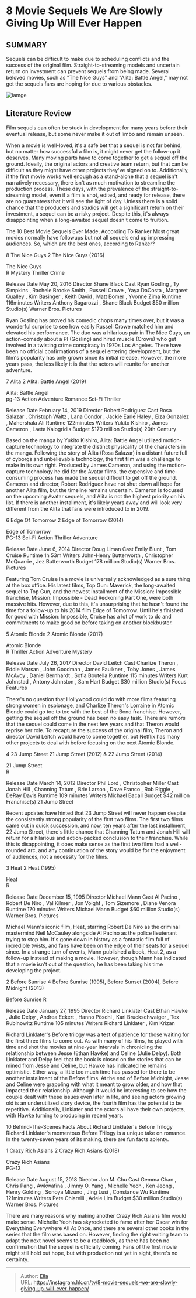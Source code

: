 # 8 Movie Sequels We Are Slowly Giving Up Will Ever Happen


## SUMMARY 


 Sequels can be difficult to make due to scheduling conflicts and the success of the original film. 
 Straight-to-streaming models and uncertain return on investment can prevent sequels from being made. 
 Several beloved movies, such as &#34;The Nice Guys&#34; and &#34;Alita: Battle Angel,&#34; may not get the sequels fans are hoping for due to various obstacles. 

![iamge](https://static1.srcdn.com/wordpress/wp-content/uploads/2024/01/_edge-of-tomorrow-and-the-nice-guys.jpg)

## Literature Review

Film sequels can often be stuck in development for many years before their eventual release, but some never make it out of limbo and remain unseen.




When a movie is well-loved, it&#39;s a safe bet that a sequel is not far behind, but no matter how successful a film is, it might never get the follow-up it deserves. Many moving parts have to come together to get a sequel off the ground. Ideally, the original actors and creative team return, but that can be difficult as they might have other projects they&#39;ve signed on to. Additionally, if the first movie works well enough as a stand-alone that a sequel isn&#39;t narratively necessary, there isn&#39;t as much motivation to streamline the production process.
These days, with the prevalence of the straight-to-streaming model, even if a film is shot, edited, and ready for release, there are no guarantees that it will see the light of day. Unless there is a solid chance that the producers and studios will get a significant return on their investment, a sequel can be a risky project. Despite this, it&#39;s always disappointing when a long-awaited sequel doesn&#39;t come to fruition.
            
 
 The 10 Best Movie Sequels Ever Made, According To Ranker 
Most great movies normally have followups but not all sequels end up impressing audiences. So, which are the best ones, according to Ranker?












 








 8  The Nice Guys 2 
The Nice Guys (2016)


 







  The Nice Guys  
R
Mystery
Thriller
Crime



  Release Date    May 20, 2016     Director    Shane Black     Cast    Ryan Gosling , Ty Simpkins , Rachele Brooke Smith , Russell Crowe , Yaya DaCosta , Margaret Qualley , Kim Basinger , Keith David , Matt Bomer , Yvonne Zima     Runtime    116minutes     Writers    Anthony Bagarozzi , Shane Black     Budget    $50 million     Studio(s)    Warner Bros. Pictures    


Ryan Gosling has proved his comedic chops many times over, but it was a wonderful surprise to see how easily Russell Crowe matched him and elevated his performance. The duo was a hilarious pair in The Nice Guys, an action-comedy about a PI (Gosling) and hired muscle (Crowe) who get involved in a twisting crime conspiracy in 1970s Los Angeles. There have been no official confirmations of a sequel entering development, but the film&#39;s popularity has only grown since its initial release. However, the more years pass, the less likely it is that the actors will reunite for another adventure.





 7  Alita 2 
Alita: Battle Angel (2019)
        

  Alita: Battle Angel  
pg-13
Action
Adventure
Romance
Sci-Fi
Thriller



  Release Date    February 14, 2019     Director    Robert Rodriguez     Cast    Rosa Salazar , Christoph Waltz , Lana Condor , Jackie Earle Haley , Eiza Gonzalez , Mahershala Ali     Runtime    122minutes     Writers    Yukito Kishiro , James Cameron , Laeta Kalogridis     Budget    $170 million     Studio(s)    20th Century    


Based on the manga by Yukito Kishiro, Alita: Battle Angel utilized motion-capture technology to integrate the distinct physicality of the characters in the manga. Following the story of Alita (Rosa Salazar) in a distant future full of cyborgs and unbelievable technology, the first film was a challenge to make in its own right. Produced by James Cameron, and using the motion-capture technology he did for the Avatar films, the expensive and time-consuming process has made the sequel difficult to get off the ground. 
Cameron and director, Robert Rodriguez have not shut down all hope for another Alita film, but the timeline remains uncertain. Cameron is focused on the upcoming Avatar sequels, and Alita is not the highest priority on his list. If there is another installment, it&#39;s likely years away and will look very different from the Alita that fans were introduced to in 2019.





 6  Edge Of Tomorrow 2 
Edge of Tomorrow (2014)
        

  Edge of Tomorrow  
PG-13
 Sci-Fi
Action
Thriller
Adventure



  Release Date    June 6, 2014     Director    Doug Liman     Cast    Emily Blunt , Tom Cruise     Runtime    1h 53m     Writers    John-Henry Butterworth , Christopher McQuarrie , Jez Butterworth     Budget    178 million     Studio(s)    Warner Bros. Pictures    


Featuring Tom Cruise in a movie is universally acknowledged as a sure thing at the box office. His latest films, Top Gun: Maverick, the long-awaited sequel to Top Gun, and the newest installment of the Mission: Impossible franchise, Mission: Impossible - Dead Reckoning Part One, were both massive hits. However, due to this, it&#39;s unsurprising that he hasn&#39;t found the time for a follow-up to his 2014 film Edge of Tomorrow. Until he&#39;s finished for good with Mission: Impossible, Cruise has a lot of work to do and commitments to make good on before taking on another blockbuster.





 5  Atomic Blonde 2 
Atomic Blonde (2017)
        

  Atomic Blonde  
R
Thriller
Action
Adventure
Mystery



  Release Date    July 26, 2017     Director    David Leitch     Cast    Charlize Theron , Eddie Marsan , John Goodman , James Faulkner , Toby Jones , James McAvoy , Daniel Bernhardt , Sofia Boutella     Runtime    115 minutes     Writers    Kurt Johnstad , Antony Johnston , Sam Hart     Budget    $30 million     Studio(s)    Focus Features    


There&#39;s no question that Hollywood could do with more films featuring strong women in espionage, and Charlize Theron&#39;s Lorraine in Atomic Blonde could go toe to toe with the best of the Bond franchise. However, getting the sequel off the ground has been no easy task. There are rumors that the sequel could come in the next few years and that Theron would reprise her role. To recapture the success of the original film, Theron and director David Leitch would have to come together, but Netflix has many other projects to deal with before focusing on the next Atomic Blonde.





 4  23 Jump Street 
21 Jump Street (2012) &amp; 22 Jump Street (2014)
        

  21 Jump Street  
R



  Release Date    March 14, 2012     Director    Phil Lord , Christopher Miller     Cast    Jonah Hill , Channing Tatum , Brie Larson , Dave Franco , Rob Riggle , DeRay Davis     Runtime    109 minutes     Writers    Michael Bacall     Budget    $42 million     Franchise(s)    21 Jump Street    


Recent updates have hinted that 23 Jump Street will never happen despite the consistently strong popularity of the first two films. The first two films came out in quick succession, and now, ten years after the last installment, 22 Jump Street, there&#39;s little chance that Channing Tatum and Jonah Hill will return for a hilarious and action-packed conclusion to their franchise. While this is disappointing, it does make sense as the first two films had a well-rounded arc, and any continuation of the story would be for the enjoyment of audiences, not a necessity for the films.





 3  Heat 2 
Heat (1995)
        

  Heat  
R



  Release Date    December 15, 1995     Director    Michael Mann     Cast    Al Pacino , Robert De Niro , Val Kilmer , Jon Voight , Tom Sizemore , Diane Venora     Runtime    170 minutes     Writers    Michael Mann     Budget    $60 million     Studio(s)    Warner Bros. Pictures    


Michael Mann&#39;s iconic film, Heat, starring Robert De Niro as the criminal mastermind Neil McCauley alongside Al Pacino as the police lieutenant trying to stop him. It&#39;s gone down in history as a fantastic film full of incredible twists, and fans have been on the edge of their seats for a sequel since. In a strange turn of events, Mann published a book, Heat 2, as a follow-up instead of making a movie. However, though Mann has indicated that a movie isn&#39;t out of the question, he has been taking his time developing the project.





 2  Before Sunrise 4 
Before Sunrise (1995), Before Sunset (2004), Before Midnight (2013)
        

 Before Sunrise 
R



  Release Date    January 27, 1995     Director    Richard Linklater     Cast    Ethan Hawke , Julie Delpy , Andrea Eckert , Hanno Pöschl , Karl Bruckschwaiger , Tex Rubinowitz     Runtime    105 minutes     Writers    Richard Linklater , Kim Krizan    


Richard Linklater&#39;s Before trilogy was a test of patience for those waiting for the first three films to come out. As with many of his films, he played with time and shot the movies at nine-year intervals in chronicling the relationship between Jesse (Ethan Hawke) and Celine (Julie Delpy). Both Linklater and Delpy feel that the book is closed on the stories that can be mined from Jesse and Celine, but Hawke has indicated he remains optimistic. Either way, a little too much time has passed for there to be another installment of the Before films.
At the end of Before Midnight, Jesse and Celine were grappling with what it meant to grow older, and how that impacted their relationship. Although it would be interesting to see how the couple dealt with these issues even later in life, and seeing actors growing old is an underutilized story device, the fourth film has the potential to be repetitive. Additionally, Linklater and the actors all have their own projects, with Hawke turning to producing in recent years.
            
 
 10 Behind-The-Scenes Facts About Richard Linklater&#39;s Before Trilogy 
Richard Linklater&#39;s momentous Before Trilogy is a unique take on romance. In the twenty-seven years of its making, there are fun facts aplenty. 








 1  Crazy Rich Asians 2 
Crazy Rich Asians (2018)


 







  Crazy Rich Asians  
PG-13



  Release Date    August 15, 2018     Director    Jon M. Chu     Cast    Gemma Chan , Chris Pang , Awkwafina , Jimmy O. Yang , Michelle Yeoh , Ken Jeong , Henry Golding , Sonoya Mizuno , Jing Lusi , Constance Wu     Runtime    121minutes     Writers    Pete Chiarelli , Adele Lim     Budget    $30 million     Studio(s)    Warner Bros. Pictures    


There are many reasons why making another Crazy Rich Asians film would make sense. Michelle Yeoh has skyrocketed to fame after her Oscar win for Everything Everywhere All At Once, and there are several other books in the series that the film was based on. However, finding the right writing team to adapt the next novel seems to be a roadblock, as there has been no confirmation that the sequel is officially coming. Fans of the first movie might still hold out hope, but with production not yet in sight, there&#39;s no certainty. 

---

> Author: [Ella](https://instagram.hk.cn/)  
> URL: https://instagram.hk.cn/tv/8-movie-sequels-we-are-slowly-giving-up-will-ever-happen/  

